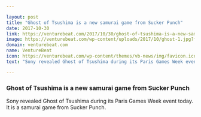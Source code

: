 ```yaml
---

layout: post
title: "Ghost of Tsushima is a new samurai game from Sucker Punch"
date: 2017-10-30
link: https://venturebeat.com/2017/10/30/ghost-of-tsushima-is-a-new-samurai-game-from-sucker-punch/
image: https://venturebeat.com/wp-content/uploads/2017/10/ghost-1.jpg?fit=780%2C347&strip=all
domain: venturebeat.com
name: VentureBeat
icon: https://venturebeat.com/wp-content/themes/vb-news/img/favicon.ico
text: "Sony revealed Ghost of Tsushima during its Paris Games Week event today. It is a samurai game from Sucker Punch."

---
```


### Ghost of Tsushima is a new samurai game from Sucker Punch

Sony revealed Ghost of Tsushima during its Paris Games Week event today. It is a samurai game from Sucker Punch.